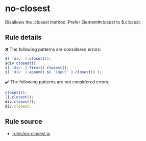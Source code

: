 # no-closest

Disallows the .closest method. Prefer Element#closest to $.closest.

## Rule details

❌ The following patterns are considered errors:
```js
$( 'div' ).closest();
$div.closest();
$( 'div' ).first().closest();
$( 'div' ).append( $( 'input' ).closest() );
```

✔️ The following patterns are not considered errors:
```js
closest();
[].closest();
div.closest();
div.closest;
```
## Rule source

* [rules/no-closest.js](../rules/no-closest.js)
